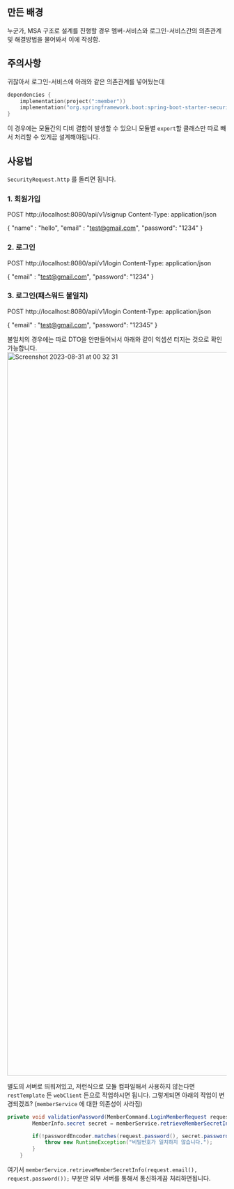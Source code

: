 ## 만든 배경 

누군가, MSA 구조로 설계를 진행할 경우 멤버-서비스와 로그인-서비스간의 의존관계 및 해결방법을 물어봐서 이에 작성함.

## 주의사항 

귀찮아서 로그인-서비스에 아래와 같은 의존관계를 넣어뒀는데

```kt
dependencies {
    implementation(project(":member"))
    implementation("org.springframework.boot:spring-boot-starter-security")
}
```

이 경우에는 모듈간의 디비 결합이 발생할 수 있으니 모듈별 `export`할 클래스만 따로 빼서 처리할 수 있게끔 설계해야됩니다.

## 사용법 

`SecurityRequest.http` 를 돌리면 됩니다.

### 1. 회원가입
POST http://localhost:8080/api/v1/signup
Content-Type: application/json

{
  "name" : "hello",
  "email" : "test@gmail.com",
  "password": "1234"
}

### 2. 로그인
POST http://localhost:8080/api/v1/login
Content-Type: application/json

{
  "email" : "test@gmail.com",
  "password": "1234"
}

### 3. 로그인(패스워드 불일치)
POST http://localhost:8080/api/v1/login
Content-Type: application/json

{
  "email" : "test@gmail.com",
  "password": "12345"
}

불일치의 경우에는 따로 DTO을 안만들어놔서 아래와 같이 익셉션 터지는 것으로 확인가능합니다.
<img width="1662" alt="Screenshot 2023-08-31 at 00 32 31" src="https://github.com/brewagebear/facade-example/assets/22961251/0288625f-2f5a-48da-beeb-ca01ace58728">


별도의 서버로 띄워져있고, 저런식으로 모듈 컴파일해서 사용하지 않는다면 `restTemplate` 든 `webClient` 든으로 작업하시면 됩니다.
그렇게되면 아래의 작업이 변경되겠죠? (`memberService` 에 대한 의존성이 사라짐)

```java
private void validationPassword(MemberCommand.LoginMemberRequest request) {
        MemberInfo.secret secret = memberService.retrieveMemberSecretInfo(request.email(), request.password());

        if(!passwordEncoder.matches(request.password(), secret.password())) {
            throw new RuntimeException("비밀번호가 일치하지 않습니다.");
        }
    }
```

여기서 `memberService.retrieveMemberSecretInfo(request.email(), request.password());` 부분만 외부 서버를 통해서 통신하게끔 처리하면됩니다.
